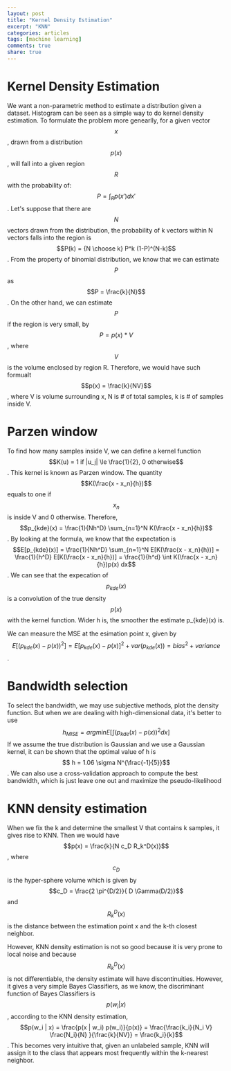 ```yaml
---
layout: post
title: "Kernel Density Estimation"
excerpt: "KNN"
categories: articles
tags: [machine learning]
comments: true
share: true
---
```


# Kernel Density Estimation

We want a non-parametric method to estimate a distribution given a dataset. Histogram can be seen as a simple way to do kernel
density estimation. To formulate the problem more genearlly, for a given vector $$x$$, drawn from a distribution $$p(x)$$, will
fall into a given region $$R$$ with the probability of: $$P = \int_R p(x') dx'$$. Let's suppose that there are $$N$$ vectors 
drawn from the distribution, the probability of k vectors within N vectors falls into the region is $$P(k) = {N \choose k} P^k (1-P)^(N-k)$$. From the property of binomial distribution, we know that we can estimate $$P$$ as $$P = \frac{k}{N}$$. On the 
other hand, we can estimate $$P$$ if the region is very small, by $$P = p(x) * V$$, where $$V$$ is the volume enclosed by region
R. Therefore, we would have such formualt $$p(x) = \frac{k}{NV}$$, where V is volume surrounding x, N is # of total samples, k 
is # of samples inside V.

# Parzen window

To find how many samples inside V, we can define a kernel function $$K(u) = 1 if |u_j| \le \frac{1}{2}, 0 otherwise$$. This kernel
is known as Parzen window. The quantity $$K(\frac{x - x_n}{h})$$ equals to one if $$x_n$$ is inside V and 0 otherwise. Therefore,
$$p_{kde}(x) = \frac{1}{Nh^D} \sum_{n=1}^N K(\frac{x - x_n}{h})$$. By looking at the formula, we know that the expectation is 
$$E[p_{kde}(x)] = \frac{1}{Nh^D} \sum_{n=1}^N E[K(\frac{x - x_n}{h})] = \frac{1}{h^D} E[K(\frac{x - x_n}{h})] = \frac{1}{h^d} 
\int K(\frac{x - x_n}{h})p(x) dx$$. We can see that the expecation of $$p_{kde}(x)$$ is a convolution of the true density 
$$p(x)$$ with the kernel function. Wider h is, the smoother the estimate p_{kde}(x) is.  


We can measure the MSE at the esimation point x, given by  
$$E[(p_{kde}(x) - p(x))^2] = E[p_{kde}(x) - p(x)]^2 + var(p_{kde}(x)) = bias^2 + variance$$.  

# Bandwidth selection

To select the bandwidth, we may use subjective methods, plot the density function. But when we are dealing with high-dimensional
data, it's better to use $$h_{MISE} = argmin{E[\int (p_{kde}(x)- p(x))^2 dx]}$$ If we assume the true distribution is Gaussian 
and we use a Gaussian kernel, it can be shown that the optimal value of h is $$ h = 1.06 \sigma N^{\frac{-1}{5}}$$. We can also
use a cross-validation approach to compute the best bandwidth, which is just leave one out and maximize the pseudo-likelihood


# KNN density estimation

When we fix the k and determine the smallest V that contains k samples, it gives rise to KNN. Then we would have $$p(x) = \frac{k}{N c_D R_k^D(x)}$$, where $$c_D$$ is the hyper-sphere volume which is given by $$c_D = \frac{2 \pi^{D/2}}{ D \Gamma(D/2)}$$ and $$ R_k^D(x)$$ is the distance between the estimation point x and the k-th closest neighbor.  

However, KNN density estimation is not so good because it is very prone to local noise and because $$R_k^D (x)$$ is not differentiable, the density estimate will have discontinuities. However, it gives a very simple Bayes Classifiers, as we know, the discriminant function of Bayes Classifiers is $$p(w_i | x)$$, according to the KNN density estimation, $$p(w_i | x) = \frac{p(x | w_i) p(w_i)}{p(x)} = \frac{\frac{k_i}{N_i V} \frac{N_i}{N} }{\frac{k}{NV}} = \frac{k_i}{k}$$. This becomes very intuitive that, given an unlabeled sample, KNN will assign it to the class that appears most frequently within the k-nearest neighbor.

